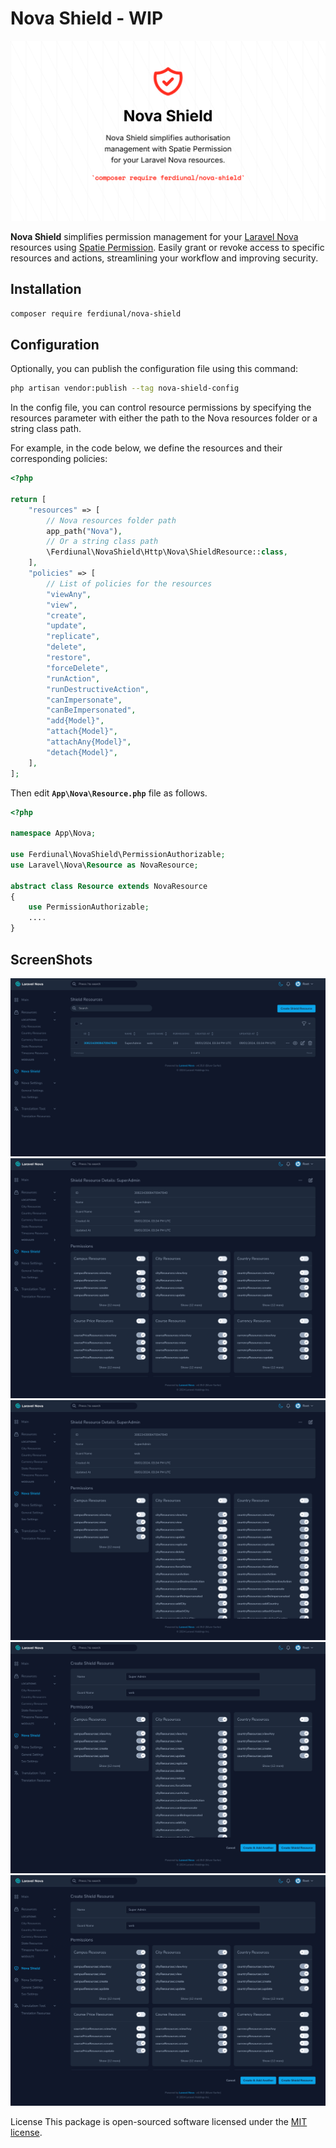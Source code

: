 # Nova Shield - WIP

<img src="./art/banner.png" />

**Nova Shield** simplifies permission management for your [Laravel Nova](https://nova.laravel.com) resources using [Spatie Permission](https://github.com/spatie/laravel-permission). Easily grant or revoke access to specific resources and actions, streamlining your workflow and improving security.

## Installation

```bash
composer require ferdiunal/nova-shield
```

## Configuration

Optionally, you can publish the configuration file using this command:

```bash
php artisan vendor:publish --tag nova-shield-config
```

In the config file, you can control resource permissions by specifying the resources parameter with either the path to the Nova resources folder or a string class path. 

For example, in the code below, we define the resources and their corresponding policies:

```php
<?php

return [
    "resources" => [
        // Nova resources folder path
        app_path("Nova"),
        // Or a string class path
        \Ferdiunal\NovaShield\Http\Nova\ShieldResource::class,
    ],
    "policies" => [
        // List of policies for the resources
        "viewAny",
        "view",
        "create",
        "update",
        "replicate",
        "delete",
        "restore",
        "forceDelete",
        "runAction",
        "runDestructiveAction",
        "canImpersonate",
        "canBeImpersonated",
        "add{Model}",
        "attach{Model}",
        "attachAny{Model}",
        "detach{Model}",
    ],
];

``` 

Then edit **`App\Nova\Resource.php`** file as follows.

```php
<?php

namespace App\Nova;

use Ferdiunal\NovaShield\PermissionAuthorizable;
use Laravel\Nova\Resource as NovaResource;

abstract class Resource extends NovaResource
{
    use PermissionAuthorizable;
    ....
}

```

## ScreenShots

<img src="./art/index-view.png" />
<img src="./art/detail-view.png" />
<img src="./art/detail-view-1.png" />
<img src="./art/form-view.png" />
<img src="./art/form-view-1.png" />


License This package is open-sourced software licensed under the [MIT license](LICENSE).
